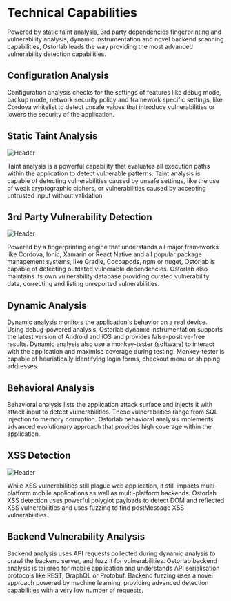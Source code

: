 # Technical Capabilities

Powered by static taint analysis, 3rd party dependencies fingerprinting and vulnerability analysis, dynamic 
instrumentation and novel backend scanning capabilities, Ostorlab leads the way providing the most advanced 
vulnerability detection capabilities.

## Configuration Analysis

Configuration analysis checks for the settings of features like debug mode, backup mode, network security policy and
framework specific settings, like Cordova whitelist to detect unsafe values that introduce vulnerabilities or lowers
the security of the application.

## Static Taint Analysis

![Header](/product/taint.svg)

Taint analysis is a powerful capability that evaluates all execution paths within the application to detect vulnerable
patterns. Taint analysis is capable of detecting vulnerabilities caused by unsafe settings, like the use of weak
cryptographic ciphers, or vulnerabilities caused by accepting untrusted input without validation.

## 3rd Party Vulnerability Detection

![Header](/product/known_vulnz.svg)

Powered by a fingerprinting engine that understands all major frameworks like Cordova, Ionic, Xamarin or React Native
and all popular package management systems, like Gradle, Cocoapods, npm or nuget, Ostorlab is capable of detecting
outdated vulnerable dependencies. Ostorlab also maintains its own vulnerability database providing curated
vulnerability data, correcting and listing unreported vulnerabilities.

## Dynamic Analysis

Dynamic analysis monitors the application's behavior on a real device. Using debug-powered analysis, Ostorlab dynamic
instrumentation supports the latest version of Android and iOS and provides false-positive-free results. Dynamic
analysis also use a monkey-tester (software) to interact with the application and maximise coverage during testing.
Monkey-tester is capable of heuristically identifying login forms, checkout menu or shipping addresses.

## Behavioral Analysis

Behavioral analysis lists the application attack surface and injects it with attack input to detect vulnerabilities.
These vulnerabilities range from SQL injection to memory corruption. Ostorlab behavioral analysis implements advanced
evolutionary approach that provides high coverage within the application.

## XSS Detection

![Header](/product/genetic.svg)

While XSS vulnerabilities still plague web application, it still impacts multi-platform mobile applications as well as
multi-platform backends. Ostorlab XSS detection uses powerful polyglot payloads to detect DOM and reflected XSS
vulnerabilities and uses fuzzing to find postMessage XSS vulnerabilities.

## Backend Vulnerability Analysis

Backend analysis uses API requests collected during dynamic analysis to crawl the backend server, and fuzz it for
vulnerabilities. Ostorlab backend analysis is tailored for mobile application and understands API serialisation
protocols like REST, GraphQL or Protobuf. Backend fuzzing uses a novel approach powered by machine learning, providing
advanced detection capabilities with a very low number of requests.
